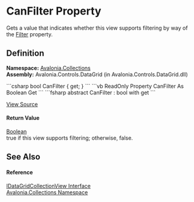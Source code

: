 # CanFilter Property


Gets a value that indicates whether this view supports filtering by way of the <a href="https://learn.microsoft.com/dotnet/api/system.componentmodel.icollectionview.filter" target="_blank" rel="noopener noreferrer">Filter</a> property.



## Definition
**Namespace:** <a href="N_Avalonia_Collections">Avalonia.Collections</a>  
**Assembly:** Avalonia.Controls.DataGrid (in Avalonia.Controls.DataGrid.dll)

<Tabs groupId="api-code-preview">
<TabItem value="csharp" label="C#">
```csharp
bool CanFilter { get; }
```
</TabItem>
<TabItem value="vb" label="VB">
```vb
ReadOnly Property CanFilter As Boolean
	Get
```
</TabItem>
<TabItem value="fsharp" label="F#">
```fsharp
abstract CanFilter : bool with get
```
</TabItem>
</Tabs>



<a href="https://github.com/AvaloniaUI/Avalonia/tree/master/src/Avalonia.Controls.DataGrid/Collections/IDataGridCollectionView.cs" title="View the source code">View Source</a>



#### Return Value
<a href="https://learn.microsoft.com/dotnet/api/system.boolean" target="_blank" rel="noopener noreferrer">Boolean</a>  
true if this view supports filtering; otherwise, false.

## See Also


#### Reference
<a href="T_Avalonia_Collections_IDataGridCollectionView">IDataGridCollectionView Interface</a>  
<a href="N_Avalonia_Collections">Avalonia.Collections Namespace</a>  

